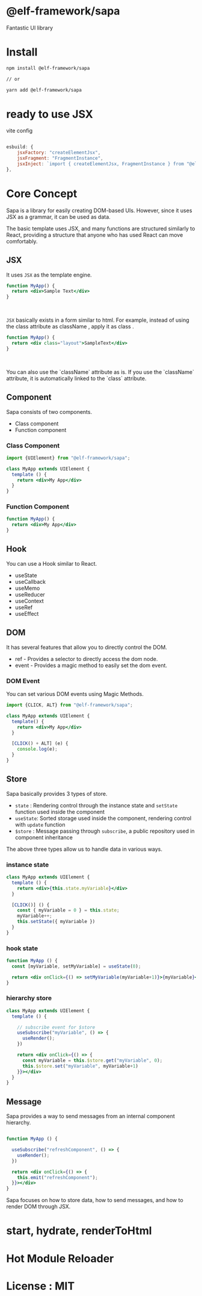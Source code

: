 # @elf-framework/sapa


Fantastic UI library


# Install 

```sh
npm install @elf-framework/sapa 

// or 

yarn add @elf-framework/sapa 
```

# ready to use JSX

vite config 

```js

esbuild: {
    jsxFactory: "createElementJsx",
    jsxFragment: "FragmentInstance",
    jsxInject: `import { createElementJsx, FragmentInstance } from "@elf-framework/sapa"`,
},

```

# Core Concept

Sapa is a library for easily creating DOM-based UIs. However, since it uses JSX as a grammar, it can be used as data.

The basic template uses JSX, and many functions are structured similarly to React, providing a structure that anyone who has used React can move comfortably.


## JSX 

It uses `JSX` as the template engine.

```jsx
function MyApp() {
  return <div>Sample Text</div>
}
```

&nbsp;

`JSX` basically exists in a form similar to html. For example, instead of using the class attribute as className , apply it as class .

```jsx
function MyApp() {
  return <div class="layout">SampleText</div>
}
```

&nbsp;

<Alert type="info" weak={true}>
You can also use the `className` attribute as is. If you use the `className` attribute, it is automatically linked to the `class` attribute.
</Alert>

## Component 

Sapa consists of two components.

* Class component 
* Function component 

### Class Component 

```jsx
import {UIElement} from "@elf-framework/sapa";

class MyApp extends UIElement {
  template () {
    return <div>My App</div>
  }
}

```

### Function Component 

```jsx
function MyApp() {
  return <div>My App</div>
}

```

## Hook 

You can use a Hook similar to React.

* useState
* useCallback
* useMemo 
* useReducer 
* useContext
* useRef
* useEffect 

## DOM 

It has several features that allow you to directly control the DOM.

* ref - Provides a selector to directly access the dom node.
* event - Provides a magic method to easily set the dom event.

### DOM Event 

You can set various DOM events using Magic Methods.

```jsx {8-10}
import {CLICK, ALT} from "@elf-framework/sapa";

class MyApp extends UIElement {
  template() {
    return <div>My App</div>
  }

  [CLICK() + ALT] (e) {
    console.log(e);
  }
}
```

## Store 

Sapa basically provides 3 types of store.

* `state` : Rendering control through the instance state and `setState` function used inside the component
* `useState`: Sorted storage used inside the component, rendering control with `update` function
* `$store` : Message passing through `subscribe`, a public repository used in component inheritance


The above three types allow us to handle data in various ways.

### instance state 

```jsx
class MyApp extends UIElement {
  template () {
    return <div>{this.state.myVariable}</div>
  }

  [CLICK()] () {
    const { myVariable = 0 } = this.state;
    myVariable++;
    this.setState({ myVariable })
  }
}

```

### hook state 

```jsx
function MyApp () {
  const [myVariable, setMyVariable] = useState(0);

  return <div onClick={() => setMyVariable(myVariable+1)}>{myVariable}</div>
}
```

### hierarchy store 

```jsx
class MyApp extends UIElement {
  template () {

    // subscribe event for $store
    useSubscribe("myVariable", () => {
      useRender();
    })

    return <div onClick={() => {
      const myVariable = this.$store.get("myVariable", 0);
      this.$store.set("myVariable", myVariable+1)
    }}></div>
  }
}

```

## Message 

Sapa provides a way to send messages from an internal component hierarchy.

```jsx

function MyApp () {

  useSubscribe("refreshComponent", () => {
    useRender();
  })

  return <div onClick={() => {
    this.emit("refreshComponent");
  }}></div>
}

```


Sapa focuses on how to store data, how to send messages, and how to render DOM through JSX.

# start, hydrate, renderToHtml

# Hot Module Reloader 


# License : MIT

